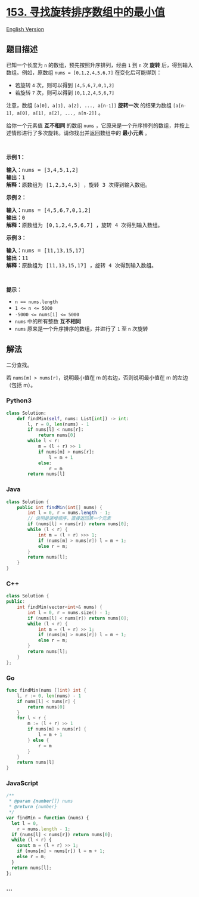 # [153. 寻找旋转排序数组中的最小值](https://leetcode-cn.com/problems/find-minimum-in-rotated-sorted-array)

[English Version](https://github.com/yanglr/leetcode-ac/blob/master/assets/0100-0199/0153.Find%20Minimum%20in%20Rotated%20Sorted%20Array/README_EN.md)

## 题目描述

<!-- 这里写题目描述 -->

已知一个长度为 <code>n</code> 的数组，预先按照升序排列，经由 <code>1</code> 到 <code>n</code> 次 <strong>旋转</strong> 后，得到输入数组。例如，原数组 <code>nums = [0,1,2,4,5,6,7]</code> 在变化后可能得到：
<ul>
	<li>若旋转 <code>4</code> 次，则可以得到 <code>[4,5,6,7,0,1,2]</code></li>
	<li>若旋转 <code>7</code> 次，则可以得到 <code>[0,1,2,4,5,6,7]</code></li>
</ul>

<p>注意，数组 <code>[a[0], a[1], a[2], ..., a[n-1]]</code> <strong>旋转一次</strong> 的结果为数组 <code>[a[n-1], a[0], a[1], a[2], ..., a[n-2]]</code> 。</p>

<p>给你一个元素值 <strong>互不相同</strong> 的数组 <code>nums</code> ，它原来是一个升序排列的数组，并按上述情形进行了多次旋转。请你找出并返回数组中的 <strong>最小元素</strong> 。</p>

<p> </p>

<p><strong>示例 1：</strong></p>

<pre>
<strong>输入：</strong>nums = [3,4,5,1,2]
<strong>输出：</strong>1
<strong>解释：</strong>原数组为 [1,2,3,4,5] ，旋转 3 次得到输入数组。
</pre>

<p><strong>示例 2：</strong></p>

<pre>
<strong>输入：</strong>nums = [4,5,6,7,0,1,2]
<strong>输出：</strong>0
<strong>解释：</strong>原数组为 [0,1,2,4,5,6,7] ，旋转 4 次得到输入数组。
</pre>

<p><strong>示例 3：</strong></p>

<pre>
<strong>输入：</strong>nums = [11,13,15,17]
<strong>输出：</strong>11
<strong>解释：</strong>原数组为 [11,13,15,17] ，旋转 4 次得到输入数组。
</pre>

<p> </p>

<p><strong>提示：</strong></p>

<ul>
	<li><code>n == nums.length</code></li>
	<li><code>1 <= n <= 5000</code></li>
	<li><code>-5000 <= nums[i] <= 5000</code></li>
	<li><code>nums</code> 中的所有整数 <strong>互不相同</strong></li>
	<li><code>nums</code> 原来是一个升序排序的数组，并进行了 <code>1</code> 至 <code>n</code> 次旋转</li>
</ul>


## 解法

<!-- 这里可写通用的实现逻辑 -->

二分查找。

若 `nums[m] > nums[r]`，说明最小值在 m 的右边，否则说明最小值在 m 的左边（包括 m）。

<!-- tabs:start -->

### **Python3**

<!-- 这里可写当前语言的特殊实现逻辑 -->

```python
class Solution:
    def findMin(self, nums: List[int]) -> int:
        l, r = 0, len(nums) - 1
        if nums[l] < nums[r]:
            return nums[0]
        while l < r:
            m = (l + r) >> 1
            if nums[m] > nums[r]:
                l = m + 1
            else:
                r = m
        return nums[l]
```

### **Java**

<!-- 这里可写当前语言的特殊实现逻辑 -->

```java
class Solution {
    public int findMin(int[] nums) {
        int l = 0, r = nums.length - 1;
        // 说明是递增顺序，直接返回第一个元素
        if (nums[l] < nums[r]) return nums[0];
        while (l < r) {
            int m = (l + r) >>> 1;
            if (nums[m] > nums[r]) l = m + 1;
            else r = m;
        }
        return nums[l];
    }
}
```

### **C++**

```cpp
class Solution {
public:
    int findMin(vector<int>& nums) {
        int l = 0, r = nums.size() - 1;
        if (nums[l] < nums[r]) return nums[0];
        while (l < r) {
            int m = (l + r) >> 1;
            if (nums[m] > nums[r]) l = m + 1;
            else r = m;
        }
        return nums[l];
    }
};
```

### **Go**

```go
func findMin(nums []int) int {
    l, r := 0, len(nums) - 1
    if nums[l] < nums[r] {
        return nums[0]
    }
    for l < r {
        m := (l + r) >> 1
        if nums[m] > nums[r] {
            l = m + 1
        } else {
            r = m
        }
    }
    return nums[l]
}
```

### **JavaScript**

```js
/**
 * @param {number[]} nums
 * @return {number}
 */
var findMin = function (nums) {
  let l = 0,
    r = nums.length - 1;
  if (nums[l] < nums[r]) return nums[0];
  while (l < r) {
    const m = (l + r) >> 1;
    if (nums[m] > nums[r]) l = m + 1;
    else r = m;
  }
  return nums[l];
};
```

### **...**

```

```

<!-- tabs:end -->
